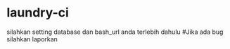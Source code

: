 # laundry-ci
silahkan setting database dan bash_url anda terlebih dahulu
#Jika ada bug silahkan laporkan
